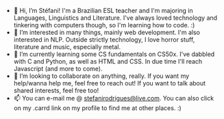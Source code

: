 - 👋 Hi, I’m Stéfani! I'm a Brazilian ESL teacher and I'm majoring in Languages, Linguistics and Literature. I've always loved technology and tinkering with computers though, so I'm learning how to code. :)
- 👀 I’m interested in many things, mainly web development. I'm also interested in NLP. Outside strictly technology, I love horror stuff, literature and music, especially metal.
- 🌱 I’m currently learning some CS fundamentals on CS50x. I've dabbled with C and Python, as well as HTML and CSS. In due time I'll reach Javascript (and more to come).
- 💞️ I’m looking to collaborate on anything, really. If you want my help/wanna help me, feel free to reach out! If you want to talk about shared interests, feel free too!
- 📫 You can e-mail me @ stefanirodrigues@live.com. You can also click on my .carrd link on my profile to find me at other places. :)

<!---
stefanirodrigues/stefanirodrigues is a ✨ special ✨ repository because its `README.md` (this file) appears on your GitHub profile.
You can click the Preview link to take a look at your changes.
--->
